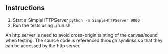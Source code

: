Instructions
------------

1. Start a SimpleHTTPServer `python -m SimpleHTTPServer 9000`
2. Run the tests using ./run.sh

An http server is need to avoid cross-origin tainting of the canvas/sound when testing.
The source code is referenced through symlinks so that they can be accessed by the http server.

